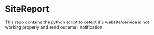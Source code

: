 # SiteReport
This repo contains the python script to detect if a website/service is not working properly and send out email notification.
